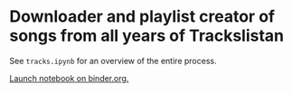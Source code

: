 # Downloader and playlist creator of songs from all years of Trackslistan

See `tracks.ipynb` for an overview of the entire process.

[Launch notebook on binder.org.](https://mybinder.org/v2/gh/bustad/tracks/main)
